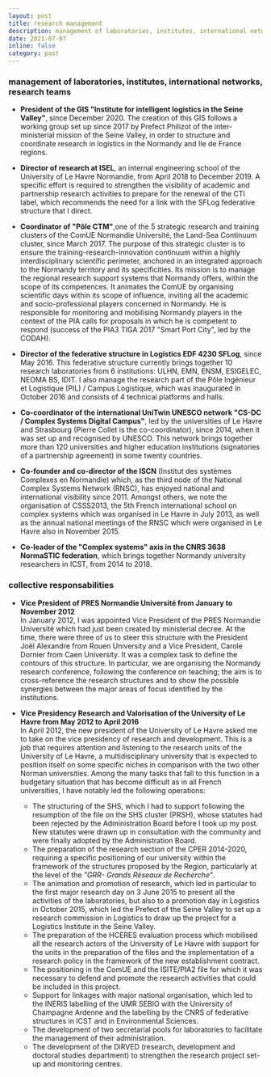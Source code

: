 ```yaml
---
layout: post
title: research management
description: management of laboratories, institutes, international networks, research teams
date: 2021-07-07
inline: false
category: past
---
```



### management of laboratories, institutes, international networks, research teams

* **President of the GIS "Institute for intelligent logistics in the Seine Valley"**, since December 2020. The creation of this GIS follows a working group set up since 2017 by Prefect Philizot of the inter-ministerial mission of the Seine Valley, in order to structure and coordinate research in logistics in the Normandy and Ile de France regions.

* **Director of research at ISEL**, an internal engineering school of the University of Le Havre Normandie, from April 2018 to December 2019. A specific effort is required to strengthen the visibility of academic and partnership research activities to prepare for the renewal of the CTI label, which recommends the need for a link with the SFLog federative structure that I direct.

* **Coordinator of "Pôle CTM"**,one of the 5 strategic research and training clusters of the ComUE Normandie Université, the Land-Sea Continuum cluster, since March 2017. The purpose of this strategic cluster is to ensure the training-research-innovation continuum within a highly interdisciplinary scientific perimeter, anchored in an integrated approach to the Normandy territory and its specificities. Its mission is to manage the regional research support systems that Normandy offers, within the scope of its competences. It animates the ComUE by organising scientific days within its scope of influence, inviting all the academic and socio-professional players concerned in Normandy. He is responsible for monitoring and mobilising Normandy players in the context of the PIA calls for proposals in which he is competent to respond (success of the PIA3 TIGA 2017 "Smart Port City", led by the CODAH).

* **Director of the federative structure in Logistics EDF 4230 SFLog**, since May 2016. This federative structure currently brings together 10 research laboratories from 6 institutions: ULHN, EMN, ENSM, ESIGELEC, NEOMA BS, IDIT. I also manage the research part of the Pôle Ingénieur et Logistique (PIL) / Campus Logistique, which was inaugurated in October 2016 and consists of 4 technical platforms and halls.

* **Co-coordinator of the international UniTwin UNESCO network "CS-DC / Complex Systems Digital Campus"**, led by the universities of Le Havre and Strasbourg (Pierre Collet is the co-coordinator), since 2014, when it was set up and recognised by UNESCO. This network brings together more than 120 universities and higher education institutions (signatories of a partnership agreement) in some twenty countries.

* **Co-founder and co-director of the ISCN** (Institut des systèmes Complexes en Normandie) which, as the third node of the National Complex Systems Network (RNSC), has enjoyed national and international visibility since 2011. Amongst others, we note the organisation of CSSS2013, the 5th French international school on complex systems which was organised in Le Havre in July 2013, as well as the annual national meetings of the RNSC which were organised in Le Havre also in November 2015.

* **Co-leader of the "Complex systems" axis in the CNRS 3638 NormaSTIC federation**, which brings together Normandy university researchers in ICST, from 2014 to 2018. 

### collective responsabilities

* **Vice President of PRES Normandie Université from January to November 2012**  
In January 2012, I was appointed Vice President of the PRES Normandie Université which had just been created by ministerial decree. At the time, there were three of us to steer this structure with the President Joël Alexandre from Rouen University and a Vice President, Carole Dornier from Caen University. It was a complex task to define the contours of this structure. In particular, we are organising the Normandy research conference, following the conference on teaching; the aim is to cross-reference the research structures and to show the possible synergies between the major areas of focus identified by the institutions.

* **Vice Presidency Research and Valorisation of the University of Le Havre from May 2012 to April 2016**  
In April 2012, the new president of the University of Le Havre asked me to take on the vice presidency of research and development. This is a job that requires attention and listening to the research units of the University of Le Havre, a multidisciplinary university that is expected to position itself on some specific niches in comparison with the two other Norman universities. Among the many tasks that fall to this function in a budgetary situation that has become difficult as in all French universities, I have notably led the following operations:
  - The structuring of the SHS, which I had to support following the resumption of the file on the SHS cluster (PRSH), whose statutes had been rejected by the Administration Board before I took up my post. New statutes were drawn up in consultation with the community and were finally adopted by the Administration Board.
  - The preparation of the research section of the CPER 2014-2020, requiring a specific positioning of our university within the framework of the structures proposed by the Region, particularly at the level of the *"GRR- Grands Réseaux de Recherche"*.
  - The animation and promotion of research, which led in particular to the first major research day on 3 June 2015 to present all the activities of the laboratories, but also to a promotion day in Logistics in October 2015, which led the Prefect of the Seine Valley to set up a research commission in Logistics to draw up the project for a Logistics Institute in the Seine Valley.
  - The preparation of the HCERES evaluation process which mobilised all the research actors of the University of Le Havre with support for the units in the preparation of the files and the implementation of a research policy in the framework of the new establishment contract.
  - The positioning in the ComUE and the ISITE/PIA2 file for which it was necessary to defend and promote the research activities that could be included in this project.
  - Support for linkages with major national organisation, which led to the INERIS labelling of the UMR SEBIO with the University of Champagne Ardenne and the labelling by the CNRS of federative structures in ICST and in Environmental Sciences.
  - The development of two secretarial pools for laboratories to facilitate the management of their administration.
  - The development of the DiRVED (research, development and doctoral studies department) to strengthen the research project set-up and monitoring centres.

